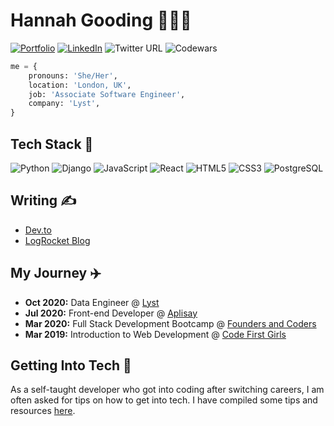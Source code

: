# Hannah Gooding 👩‍💻💖

[![Portfolio](https://img.shields.io/badge/Portfolio-hannahgooding.dev-green)](https://www.hannahgooding.dev)
[![LinkedIn](https://img.shields.io/badge/LinkedIn-hannahwsgooding-yellow)](https://www.linkedin.com/in/hannahwsgooding/)
![Twitter URL](https://img.shields.io/twitter/url?label=Twitter&style=social&url=https%3A%2F%2Ftwitter.com%2Fhannahwsgooding)
![Codewars](https://www.codewars.com/users/hannahgooding/badges/micro)

```python
me = {
    pronouns: 'She/Her',
    location: 'London, UK',
    job: 'Associate Software Engineer',
    company: 'Lyst',
}
```

## Tech Stack 🥞
![Python](https://img.shields.io/badge/-Python-1572B6?style=flat&logo=python&logoColor=white&link=/)
![Django](https://img.shields.io/badge/-Django-1572B6?style=flat&logo=django&logoColor=white&link=/)
![JavaScript](https://img.shields.io/badge/-JavaScript-1572B6?style=flat&logo=javascript&logoColor=white&link=/)
![React](https://img.shields.io/badge/-React-1572B6?style=flat&logo=react&logoColor=white&link=/)
![HTML5](https://img.shields.io/badge/-HTML5-1572B6?style=flat&logo=html5&logoColor=white&link=/)
![CSS3](https://img.shields.io/badge/-CSS3-1572B6?style=flat&logo=css3&logoColor=white&link=/)
![PostgreSQL](https://img.shields.io/badge/-Postgres-1572B6?style=flat&logo=postgresql&logoColor=white&link=/)

## Writing ✍️
- [Dev.to](https://dev.to/hannahgooding)
- [LogRocket Blog](https://blog.logrocket.com/author/hannahgooding/)

## My Journey ✈️
- **Oct 2020:** Data Engineer @ [Lyst](https://www.lyst.co.uk/)
- **Jul 2020:** Front-end Developer @ [Aplisay](https://aplisay.com/)
- **Mar 2020:** Full Stack Development Bootcamp @ [Founders and Coders](https://www.foundersandcoders.com/)
- **Mar 2019:** Introduction to Web Development @ [Code First Girls](https://codefirstgirls.org.uk/)

## Getting Into Tech 🤖
As a self-taught developer who got into coding after switching careers, I am often asked for tips on how to get into tech. I have compiled some tips and resources [here](https://github.com/hannahgooding/hannahgooding/blob/main/getting-into-tech.md).
